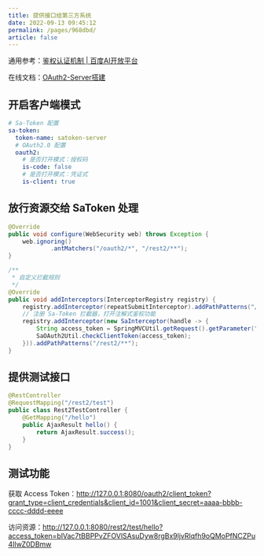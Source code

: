 ```yaml
---
title: 提供接口给第三方系统
date: 2022-09-13 09:45:12
permalink: /pages/968dbd/
article: false
---
```


通用参考：[鉴权认证机制 | 百度AI开放平台](https://ai.baidu.com/ai-doc/REFERENCE/Ck3dwjhhu)

在线文档：[OAuth2-Server搭建](https://sa-token.dev33.cn/doc/index.html#/oauth2/oauth2-server)

## 开启客户端模式

```yml
# Sa-Token 配置
sa-token:
  token-name: satoken-server
  # OAuth2.0 配置
  oauth2:
    # 是否打开模式：授权码
    is-code: false
    # 是否打开模式：凭证式
    is-client: true
```

## 放行资源交给 SaToken 处理

```java
@Override
public void configure(WebSecurity web) throws Exception {
    web.ignoring()
            .antMatchers("/oauth2/*", "/rest2/**");
}
```

```java {7-11}
/**
 * 自定义拦截规则
 */
@Override
public void addInterceptors(InterceptorRegistry registry) {
    registry.addInterceptor(repeatSubmitInterceptor).addPathPatterns("/**");
    // 注册 Sa-Token 拦截器，打开注解式鉴权功能
    registry.addInterceptor(new SaInterceptor(handle -> {
        String access_token = SpringMVCUtil.getRequest().getParameter("access_token");
        SaOAuth2Util.checkClientToken(access_token);
    })).addPathPatterns("/rest2/**");
}
```

## 提供测试接口

```java
@RestController
@RequestMapping("/rest2/test")
public class Rest2TestController {
    @GetMapping("/hello")
    public AjaxResult hello() {
        return AjaxResult.success();
    }
}
```

## 测试功能

获取 Access Token：http://127.0.0.1:8080/oauth2/client_token?grant_type=client_credentials&client_id=1001&client_secret=aaaa-bbbb-cccc-dddd-eeee

访问资源：http://127.0.0.1:8080/rest2/test/hello?access_token=blVac7tBBPPvZFOVlSAsuDyw8rgBx9ljvRlqfh9oQMoPfNCZPu4IlwZ0DBmw
